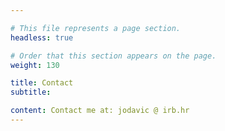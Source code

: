 ```yaml
---

# This file represents a page section.
headless: true

# Order that this section appears on the page.
weight: 130

title: Contact
subtitle:

content: Contact me at: jodavic @ irb.hr
---
```

